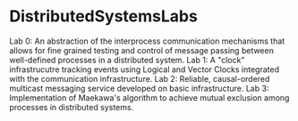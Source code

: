 # DistributedSystemsLabs
Lab 0: An abstraction of the interprocess communication mechanisms that allows for fine grained testing and control of message passing between well-defined processes in a distributed system. 
Lab 1: A "clock" infrastrucutre tracking events using Logical and Vector Clocks integrated with the communication infrastructure. 
Lab 2: Reliable, causal-ordered multicast messaging service developed on basic infrastructure. 
Lab 3: Implementation of Maekawa's algorithm to achieve mutual exclusion among processes in distributed systems.
